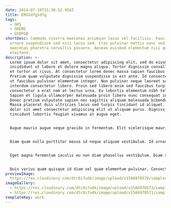 ```yaml
---
date: 2014-07-16T15:30:52.956Z
title: ERGSdfgsdfg
tags:
  - GRS
  - GRERG
  - GSDFGB
shortDesc: Commodo viverra maecenas accumsan lacus vel facilisis. Faucibus
  ornare suspendisse sed nisi lacus sed. Cras pulvinar mattis nunc sed. Egestas
  maecenas pharetra convallis posuere. Aenean euismod elementum nisi quis
  eleifend.
description: >-
  Lorem ipsum dolor sit amet, consectetur adipiscing elit, sed do eiusmod tempor
  incididunt ut labore et dolore magna aliqua. Tortor dignissim convallis aenean
  et tortor at risus. At consectetur lorem donec massa sapien faucibus et.
  Pretium quam vulputate dignissim suspendisse in est ante. Id consectetur purus
  ut faucibus pulvinar elementum integer. Non pulvinar neque laoreet suspendisse
  interdum consectetur libero. Proin sed libero enim sed faucibus turpis in. Non
  consectetur a erat nam at lectus urna. Eu lobortis elementum nibh tellus.
  Sapien et ligula ullamcorper malesuada proin libero nunc consequat interdum.
  Donec pretium vulputate sapien nec sagittis aliquam malesuada bibendum arcu.
  Massa placerat duis ultricies lacus sed turpis tincidunt id aliquet. Ipsum
  dolor sit amet consectetur adipiscing elit ut aliquam purus. Dignissim cras
  tincidunt lobortis feugiat vivamus at augue eget.


  Augue mauris augue neque gravida in fermentum. Elit scelerisque mauris pellentesque pulvinar pellentesque. Ipsum faucibus vitae aliquet nec ullamcorper sit amet. Pellentesque elit ullamcorper dignissim cras tincidunt lobortis feugiat. Lacus luctus accumsan tortor posuere ac ut consequat. Justo laoreet sit amet cursus. Ut faucibus pulvinar elementum integer enim. Viverra vitae congue eu consequat ac felis donec et odio. Id cursus metus aliquam eleifend mi in nulla posuere. Ut enim blandit volutpat maecenas volutpat blandit aliquam etiam erat. Massa ultricies mi quis hendrerit dolor magna eget est lorem. Imperdiet nulla malesuada pellentesque elit eget. Nam aliquam sem et tortor consequat id porta. Volutpat commodo sed egestas egestas fringilla phasellus faucibus scelerisque eleifend.


  Diam quam nulla porttitor massa id neque aliquam vestibulum. Id ornare arcu odio ut sem. Volutpat sed cras ornare arcu dui vivamus arcu. Aenean euismod elementum nisi quis eleifend. At erat pellentesque adipiscing commodo elit at. Nunc mi ipsum faucibus vitae aliquet nec ullamcorper sit. Adipiscing diam donec adipiscing tristique risus nec feugiat in. Sed tempus urna et pharetra pharetra massa massa ultricies. Condimentum mattis pellentesque id nibh tortor id aliquet. Consequat mauris nunc congue nisi. Venenatis tellus in metus vulputate eu. Porttitor leo a diam sollicitudin tempor id. Lectus proin nibh nisl condimentum id venenatis a. Nunc consequat interdum varius sit.


  Eget magna fermentum iaculis eu non diam phasellus vestibulum. Diam sit amet nisl suscipit. Ut morbi tincidunt augue interdum velit euismod in pellentesque massa. In pellentesque massa placerat duis. Urna duis convallis convallis tellus id interdum. Aliquam etiam erat velit scelerisque in dictum non consectetur a. Blandit massa enim nec dui nunc mattis. Augue neque gravida in fermentum et sollicitudin ac. Duis at tellus at urna condimentum mattis pellentesque. Et magnis dis parturient montes nascetur ridiculus mus mauris vitae. At tempor commodo ullamcorper a lacus vestibulum sed arcu. A lacus vestibulum sed arcu non odio. Aliquam ut porttitor leo a diam. Nisl nunc mi ipsum faucibus. Commodo viverra maecenas accumsan lacus vel facilisis. Faucibus ornare suspendisse sed nisi lacus sed. Cras pulvinar mattis nunc sed. Egestas maecenas pharetra convallis posuere. Aenean euismod elementum nisi quis eleifend.


  Quis varius quam quisque id diam vel quam elementum pulvinar. Consectetur lorem donec massa sapien faucibus et. Aliquet lectus proin nibh nisl condimentum. Convallis convallis tellus id interdum velit laoreet id donec. Adipiscing diam donec adipiscing tristique risus nec feugiat. Tempor orci dapibus ultrices in. Amet commodo nulla facilisi nullam. Et leo duis ut diam. Aliquam sem fringilla ut morbi tincidunt augue. Vulputate mi sit amet mauris commodo quis imperdiet massa tincidunt. Varius vel pharetra vel turpis nunc eget lorem dolor sed. Laoreet sit amet cursus sit amet dictum sit. Vulputate eu scelerisque felis imperdiet proin fermentum. Eu feugiat pretium nibh ipsum consequat nisl vel. Turpis egestas maecenas pharetra convallis posuere morbi leo. Aliquam vestibulum morbi blandit cursus risus.
previewImage:
  https://res.cloudinary.com/dtc0i7udk/image/upload/v1586970579/samples/ecommerce/leather-bag-gray.jpg
imageGallery:
  - https://res.cloudinary.com/dtc0i7udk/image/upload/v1586970573/samples/food/pot-mussels.jpg
  - https://res.cloudinary.com/dtc0i7udk/image/upload/v1586970571/samples/food/dessert.jpg
templateKey: work
---
```

